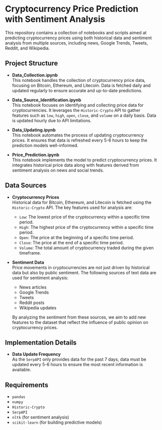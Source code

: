 # Cryptocurrency Price Prediction with Sentiment Analysis

This repository contains a collection of notebooks and scripts aimed at predicting cryptocurrency prices using both historical data and sentiment analysis from multiple sources, including news, Google Trends, Tweets, Reddit, and Wikipedia.

## Project Structure

- **Data_Collection.ipynb**  
  This notebook handles the collection of cryptocurrency price data, focusing on Bitcoin, Ethereum, and Litecoin. Data is fetched daily and updated regularly to ensure accurate and up-to-date predictions.

- **Data_Source_Identification.ipynb**  
  This notebook focuses on identifying and collecting price data for cryptocurrencies. It leverages the `Historic-Crypto` API to gather features such as `low`, `high`, `open`, `close`, and `volume` on a daily basis. Data is updated hourly due to API limitations.

- **Data_Updating.ipynb**  
  This notebook automates the process of updating cryptocurrency prices. It ensures that data is refreshed every 5-6 hours to keep the prediction models well-informed.

- **Price_Prediction.ipynb**  
  This notebook implements the model to predict cryptocurrency prices. It integrates historical price data along with features derived from sentiment analysis on news and social trends.

## Data Sources

- **Cryptocurrency Prices**  
  Historical data for Bitcoin, Ethereum, and Litecoin is fetched using the `Historic-Crypto` API. The key features used for analysis are:
  - `Low`: The lowest price of the cryptocurrency within a specific time period.
  - `High`: The highest price of the cryptocurrency within a specific time period.
  - `Open`: The price at the beginning of a specific time period.
  - `Close`: The price at the end of a specific time period.
  - `Volume`: The total amount of cryptocurrency traded during the given timeframe.

- **Sentiment Data**  
  Price movements in cryptocurrencies are not just driven by historical data but also by public sentiment. The following sources of text data are used for sentiment analysis:
  - News articles
  - Google Trends
  - Tweets
  - Reddit posts
  - Wikipedia updates

  By analyzing the sentiment from these sources, we aim to add new features to the dataset that reflect the influence of public opinion on cryptocurrency prices.

## Implementation Details

- **Data Update Frequency**  
  As the `SerpAPI` only provides data for the past 7 days, data must be updated every 5-6 hours to ensure the most recent information is available.

## Requirements

- `pandas`
- `numpy`
- `Historic-Crypto`
- `SerpAPI`
- `nltk` (for sentiment analysis)
- `scikit-learn` (for building predictive models)
